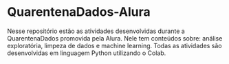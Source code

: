 # QuarentenaDados-Alura
Nesse repositório estão as atividades desenvolvidas durante a QuarentenaDados promovida pela Alura. Nele tem conteúdos sobre: análise exploratória, limpeza de dados e machine learning. Todas as atividades são desenvolvidas em linguagem Python utilizando o Colab.
